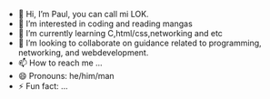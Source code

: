 - 👋 Hi, I’m Paul, you can call mi LOK.
- 👀 I’m interested in coding and reading mangas
- 🌱 I’m currently learning C,html/css,networking and etc
- 💞️ I’m looking to collaborate on guidance related to programming, networking, and webdevelopment.
- 📫 How to reach me ...
- 😄 Pronouns: he/him/man
- ⚡ Fun fact: ...

<!---
LOK-PLOK/LOK-PLOK is a ✨ special ✨ repository because its `README.md` (this file) appears on your GitHub profile.
You can click the Preview link to take a look at your changes.
--->
